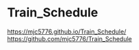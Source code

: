 # Train_Schedule

https://mjc5776.github.io/Train_Schedule/
https://github.com/mjc5776/Train_Schedule

